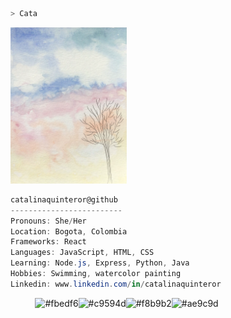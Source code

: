 <!-- ### Hi there 👋

## Catalina | 25 |  ![Image text](https://github.com/catalinaquinteror/catalinaquinteror/blob/main/gatinho-gato.png)

-Bogotá - Colombia.

-Desarrollo frontend

-Diseño sonoro y arte multimedia.

-Natación y pintura en acuarela


<!--
**catds/catds** is a ✨ _special_ ✨ repository because its `README.md` (this file) appears on your GitHub profile.

Here are some ideas to get you started:

- 🌱 I’m currently learning frontend development in Laboratoria
-
-->

```zsh
> Cata
```

<img alt="#474342" src="https://github.com/catalinaquinteror/catalinaquinteror/blob/main/cielo.png" width="186" height="250" />
<!-- <img align="right" src="https://github.com/catalinaquinteror/catalinaquinteror/blob/main/gatinho-gato.png" alt="gatinho" width="320" /> -->

```csharp
catalinaquinteror@github
-------------------------
Pronouns: She/Her
Location: Bogota, Colombia
Frameworks: React
Languages: JavaScript, HTML, CSS
Learning: Node.js, Express, Python, Java
Hobbies: Swimming, watercolor painting
Linkedin: www.linkedin.com/in/catalinaquinteror
```
<p align="left">
  &nbsp; &nbsp; &nbsp; &nbsp; &nbsp;
  <img alt="#fbedf6" src="https://via.placeholder.com/15/fbedf6/000000?text=+" width="25" height="20" /><img alt="#c9594d" src="https://via.placeholder.com/15/c9594d/000000?text=+" width="25" height="20" /><img alt="#f8b9b2" src="https://via.placeholder.com/15/f8b9b2/000000?text=+" width="25" height="20" /><img alt="#ae9c9d" src="https://via.placeholder.com/15/ae9c9d/000000?text=+" width="25" height="20" />
</p>

